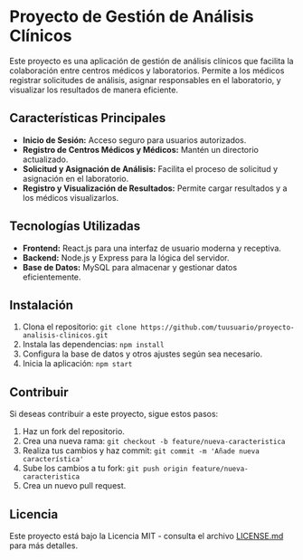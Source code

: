 # Proyecto de Gestión de Análisis Clínicos

Este proyecto es una aplicación de gestión de análisis clínicos que facilita la colaboración entre centros médicos y laboratorios. Permite a los médicos registrar solicitudes de análisis, asignar responsables en el laboratorio, y visualizar los resultados de manera eficiente.

## Características Principales

- **Inicio de Sesión:** Acceso seguro para usuarios autorizados.
- **Registro de Centros Médicos y Médicos:** Mantén un directorio actualizado.
- **Solicitud y Asignación de Análisis:** Facilita el proceso de solicitud y asignación en el laboratorio.
- **Registro y Visualización de Resultados:** Permite cargar resultados y a los médicos visualizarlos.

## Tecnologías Utilizadas

- **Frontend:** React.js para una interfaz de usuario moderna y receptiva.
- **Backend:** Node.js y Express para la lógica del servidor.
- **Base de Datos:** MySQL para almacenar y gestionar datos eficientemente.

## Instalación

1. Clona el repositorio: `git clone https://github.com/tuusuario/proyecto-analisis-clinicos.git`
2. Instala las dependencias: `npm install`
3. Configura la base de datos y otros ajustes según sea necesario.
4. Inicia la aplicación: `npm start`

## Contribuir

Si deseas contribuir a este proyecto, sigue estos pasos:

1. Haz un fork del repositorio.
2. Crea una nueva rama: `git checkout -b feature/nueva-caracteristica`
3. Realiza tus cambios y haz commit: `git commit -m 'Añade nueva característica'`
4. Sube los cambios a tu fork: `git push origin feature/nueva-caracteristica`
5. Crea un nuevo pull request.

## Licencia

Este proyecto está bajo la Licencia MIT - consulta el archivo [LICENSE.md](LICENSE.md) para más detalles.
